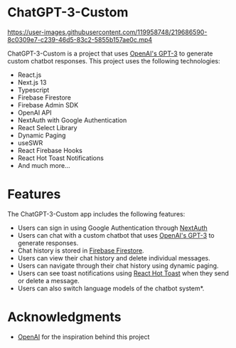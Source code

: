  # ChatGPT-3-Custom

https://user-images.githubusercontent.com/119958748/219686590-8c0309e7-c239-46d5-83c2-5855b157ae0c.mp4

   ChatGPT-3-Custom is a project that uses [OpenAI's GPT-3](https://chat.openai.com/chat) to generate custom chatbot responses. 
   This project uses the following technologies:

  - React.js
  - Next.js 13
  - Typescript
  - Firebase Firestore
  - Firebase Admin SDK
  - OpenAI API
  - NextAuth with Google Authentication
  - React Select Library
  - Dynamic Paging
  - useSWR
  - React Firebase Hooks
  - React Hot Toast Notifications
  - And much more...

# Features

   The ChatGPT-3-Custom app includes the following features:
   - Users can sign in using Google Authentication through [NextAuth](https://next-auth.js.org/)
   - Users can chat with a custom chatbot that uses [OpenAI's GPT-3](https://chat.openai.com/chat) to generate responses.
   - Chat history is stored in [Firebase Firestore](https://firebase.google.com/docs/firestore/).
   - Users can view their chat history and delete individual messages.
   - Users can navigate through their chat history using dynamic paging.
   - Users can see toast notifications using [React Hot Toast](https://react-hot-toast.com/docs) when they send or delete a message.
   - Users can also switch language models of the chatbot system*.

# Acknowledgments

   - [OpenAI](https://openai.com/) for the inspiration behind this project
